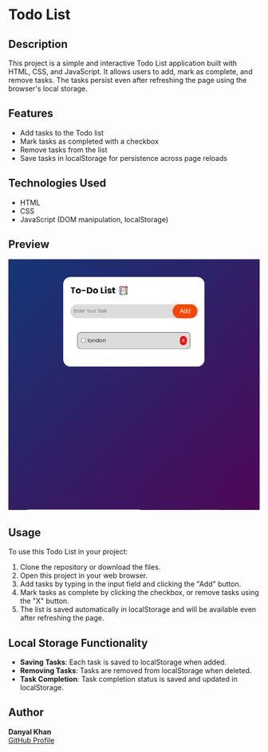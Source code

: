 # Todo List

## Description

This project is a simple and interactive Todo List application built with HTML, CSS, and JavaScript. It allows users to add, mark as complete, and remove tasks. The tasks persist even after refreshing the page using the browser's local storage.

## Features

- Add tasks to the Todo list
- Mark tasks as completed with a checkbox
- Remove tasks from the list
- Save tasks in localStorage for persistence across page reloads

## Technologies Used

- HTML
- CSS
- JavaScript (DOM manipulation, localStorage)

## Preview

![Todo List Preview](images/Screenshot%20(22).png)

## Usage

To use this Todo List in your project:

1. Clone the repository or download the files.
2. Open this project in your web browser.
3. Add tasks by typing in the input field and clicking the "Add" button.
4. Mark tasks as complete by clicking the checkbox, or remove tasks using the "X" button.
5. The list is saved automatically in localStorage and will be available even after refreshing the page.

## Local Storage Functionality

- **Saving Tasks**: Each task is saved to localStorage when added.
- **Removing Tasks**: Tasks are removed from localStorage when deleted.
- **Task Completion**: Task completion status is saved and updated in localStorage.

## Author

**Danyal Khan**  
[GitHub Profile](https://github.com/CodeWithDanyal)
